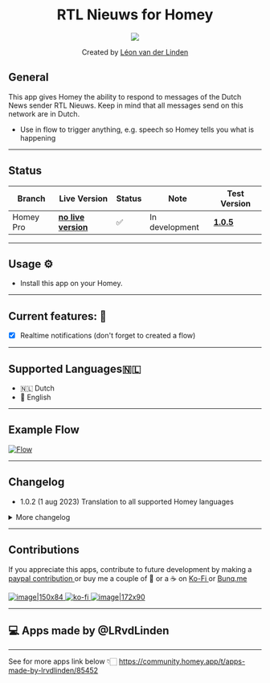 <h1 align="center">RTL Nieuws for Homey</h1>

<p align="center">
  <a href="https://homey.app/nl-nl/apps/author/5d4da77a2c836a50f6936070/page/0/">
    <img src="https://www.rtlnieuws.nl/sites/default/files/content/images/2020/03/11/rtl%20nieuws%20logo.jpg?itok=lfi4jI9U&width=2048&height=1152&impolicy=semi_dynamic" />
  </a>
</p>


<p align="center">Created by <a href="https://homey.app/nl-nl/apps/author/5d4da77a2c836a50f6936070/page/0/">Léon van der Linden</a></p> 
  

## General
This app gives Homey the ability to respond to messages of the Dutch News sender RTL Nieuws.
Keep in mind that all messages send on this network are in Dutch.

- Use in flow to trigger anything, e.g. speech so Homey tells you what is happening

---


## Status

|Branch|Live Version|Status|Note| Test Version |
| --- | --- | --- | --- | --- |
|Homey Pro|**[no live version](https://homey.app/nl-nl/app/nl.lrvdlinden.rtl-nieuws/rtl-nieuws)**|:white_check_mark:|In development| **[1.0.5](https://homey.app/nl-nl/app/nl.lrvdlinden.rtl-nieuws/rtl-nieuws/test)** |


---

## Usage ⚙
- Install this app on your Homey.

---

## Current features: 🔧

- [x] Realtime notifications (don't forget to created a flow)

---

## Supported Languages:netherlands:
- 🇳🇱 Dutch
- 🏴󠁧󠁢󠁥󠁮󠁧󠁿 English

  
---

## Example Flow
[![Flow](https://flow-api.athom.com/api/flow/m9p7DC/image)](https://homey.app/f/m9p7DC/)

---
## Changelog
- 1.0.2 (1 aug 2023) Translation to all supported Homey languages


<details>
<summary>More changelog</summary>

<br><br>
<pre>
- 1.0.1 (31 jul 2023) First Release
- 1.0.0 (31 jul 2023) First Release
- 0.0.6 TEST (29 jul 2023) Feed improvements by @martijnpoppen
- 0.0.5 TEST (29 jul 2023) Prepairing documents
- 0.0.4 (29 jul 2023) Feed improvements by @martijnpoppen
- 0.0.3 (29 jul 2023) Trigger card translation
- 0.0.2 (29 jul 2023) Bug fix
- 0.0.1 (29 jul 2023) Initianal Release
</pre>
</details>


---
  

## Contributions 

If you appreciate this apps, contribute to future development by making a [paypal contribution ](https://www.paypal.me/lrvdlinden)
or buy me a couple of :beers: or a :coffee: on [Ko-Fi ](https://ko-fi.com/lrvdlinden_homey#checkoutModal) or [Bunq.me ](https://bunq.me/lrvdlinden)

[![image|150x84](upload://5Rtagdo7TObzh9u8haIuXaXBJbc) ](https://paypal.me/lrvdlinden) [![ko-fi](https://ko-fi.com/img/githubbutton_sm.svg) ](https://ko-fi.com/lrvdlinden_homey#checkoutModal)[![image|172x90](upload://iSgqkM7Zaw5s5hwVVnAqXNDQLG9) ](https://bunq.me/lrvdlinden)


---
## 💻 Apps made by @LRvdLinden
---

See for more apps link below 👇🏻
https://community.homey.app/t/apps-made-by-lrvdlinden/85452

